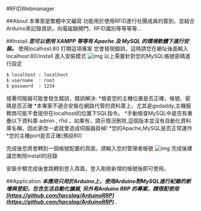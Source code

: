 #RFIDWebmanager

##About
本專案是繁體中文編寫 功能用於使用RFID進行社團成員的簽到，並結合Arduino來記錄資訊，向電磁鎖開門、RFID識別等等等等...

##Install
***您可以使用 XAMPP 等等有 Apache 及 MySQL 的環境軟體下進行安裝。***
使用localhost:80 打開這項專案
您會發現錯誤，這時請您在網址後面輸入 localhost:80/install 進入安裝模式
![img](http://1.bp.blogspot.com/-k8dd-mVye7c/U9C62tQg_bI/AAAAAAAAAvs/8fpLFJxrLkQ/s1600/TwKno4X9jYwm0OdL_qMOvhH7UmAhXooEX8uqfrXC_LY.png "img")
以上需要針對您的MySQL帳號密碼進行設定
```bash
$ localhost : localhost
$ username  : root
$ password  : 1234
```
接著伺服器可能會發生錯誤，錯誤解決:
	*檢查您的主機位置是否正確，帳號、密碼是否正確
	*本專案不適合安裝在網路代管的資料庫上，尤其是godaddy,主機服務商可能不會提供在localhost的位置下SQL指令。
	*手動檢查MySQL中是否有重疊以下資料庫 admin , rfid ，如果有，請示情況刪除,這個版本並沒有自動化資料庫名稱，因此更改一處就會造成伺服器掛掉!
	*您的Apache,MySQL是否正常運作
	*您的主機port是否正確(預設80)

完成後您將會轉到一個帳號配置的頁面，請輸入您的管理者帳號
![img](http://2.bp.blogspot.com/-XXYmz_nYEmA/U9C62gLjI-I/AAAAAAAAAvw/WkVzqor9DyY/s1600/UdGDDgDatVyVxzaEA4N4hKx6aGMrlNXGgpjV32JY5UE.png "img")
完成後建議您刪除install的目錄

安裝步驟完成後會跳轉到登入頁面，登入剛剛新增的帳號後即可使用。

##Application
***本應用只用於Arduino上，使用Arduino對MySQL進行紀錄的新增與登記，包含生活自動化擴展, 另外有Arduino RRP 的專案，請搭配使用 <br>[https://github.com/hpcslag/ArduinoRRP](https://github.com/hpcslag/ArduinoRRP) .***


